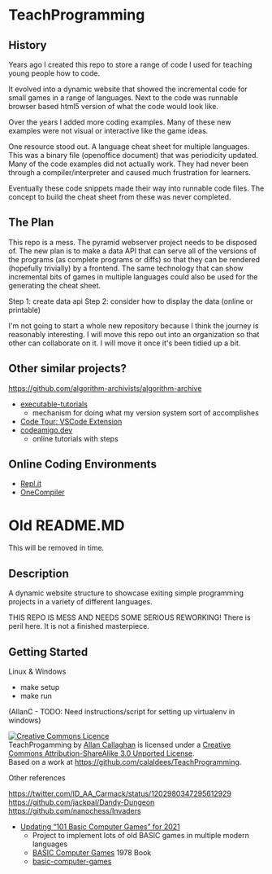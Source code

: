 TeachProgramming
================

History
-------

Years ago I created this repo to store a range of code I used for teaching young people how to code.

It evolved into a dynamic website that showed the incremental code for small games in a range of languages. Next to the code was runnable browser based html5 version of what the code would look like.

Over the years I added more coding examples. Many of these new examples were not visual or interactive like the game ideas.

One resource stood out. A language cheat sheet for multiple languages. This was a binary file (openoffice document) that was periodicity updated.
Many of the code examples did not actually work. They had never been through a compiler/interpreter and caused much frustration for learners.

Eventually these code snippets made their way into runnable code files. The concept to build the cheat sheet from these was never completed.


The Plan
--------

This repo is a mess. The pyramid webserver project needs to be disposed of.
The new plan is to make a data API that can serve all of the versions of the programs (as complete programs or diffs) so that they can be rendered (hopefully trivially) by a frontend.
The same technology that can show incremental bits of games in multiple languages could also be used for the generating the cheat sheet.

Step 1: create data api
Step 2: consider how to display the data (online or printable)

I'm not going to start a whole new repository because I think the journey is reasonably interesting.
I will move this repo out into an organization so that other can collaborate on it.
I will move it once it's been tidied up a bit.

Other similar projects?
-----------------------

https://github.com/algorithm-archivists/algorithm-archive
* [executable-tutorials](https://github.com/dharmatech/executable-tutorials)
    * mechanism for doing what my version system sort of accomplishes
* [Code Tour: VSCode Extension](https://marketplace.visualstudio.com/items?itemName=vsls-contrib.codetour)
* [codeamigo.dev](https://codeamigo.dev/)
    * online tutorials with steps


Online Coding Environments
--------------------------

* [Repl.it](https://replit.com/)
* [OneCompiler](https://onecompiler.com/)

Old README.MD
=============

This will be removed in time.

Description
-----------

A dynamic website structure to showcase exiting simple programming projects
in a variety of different languages.

THIS REPO IS MESS AND NEEDS SOME SERIOUS REWORKING!
There is peril here.
It is not a finished masterpiece.

Getting Started
---------------

Linux & Windows
- make setup
- make run

(AllanC - TODO: Need instructions/script for setting up virtualenv in windows)


<a rel="license" href="http://creativecommons.org/licenses/by-sa/3.0/deed.en_GB"><img alt="Creative Commons Licence" style="border-width:0" src="http://i.creativecommons.org/l/by-sa/3.0/88x31.png" /></a><br /><span xmlns:dct="http://purl.org/dc/terms/" property="dct:title">TeachProgamming</span> by <a xmlns:cc="http://creativecommons.org/ns#" href="http://calaldees.tnkd.net/" property="cc:attributionName" rel="cc:attributionURL">Allan Callaghan</a> is licensed under a <a rel="license" href="http://creativecommons.org/licenses/by-sa/3.0/deed.en_GB">Creative Commons Attribution-ShareAlike 3.0 Unported License</a>.<br />Based on a work at <a xmlns:dct="http://purl.org/dc/terms/" href="https://github.com/calaldees/TeachProgramming" rel="dct:source">https://github.com/calaldees/TeachProgramming</a>.


Other references

https://twitter.com/ID_AA_Carmack/status/1202980347295612929
https://github.com/jackpal/Dandy-Dungeon
https://github.com/nanochess/Invaders


* [Updating “101 Basic Computer Games” for 2021](https://discourse.codinghorror.com/t/updating-101-basic-computer-games-for-2021/7927)
    * Project to implement lots of old BASIC games in multiple modern languages
    * [BASIC Computer Games](http://www.vintage-basic.net/games.html) 1978 Book
    * [basic-computer-games](https://github.com/coding-horror/basic-computer-games)